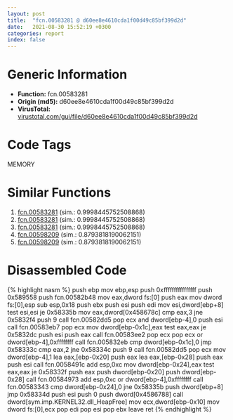 ```yaml
---
layout: post
title:  "fcn.00583281 @ d60ee8e4610cda1f00d49c85bf399d2d"
date:   2021-08-30 15:52:19 +0300
categories: report
index: false
---
```


# Generic Information
- **Function:** fcn.00583281
- **Origin (md5):** d60ee8e4610cda1f00d49c85bf399d2d
- **VirusTotal:** [virustotal.com/gui/file/d60ee8e4610cda1f00d49c85bf399d2d][virustotal_ref]

# Code Tags
<span class="tag" id="MEMORY">MEMORY</span>


# Similar Functions

1. [fcn.00583281][similar_1_ref] (sim.: 0.9998445752508868)
2. [fcn.00583281][similar_2_ref] (sim.: 0.9998445752508868)
3. [fcn.00583281][similar_3_ref] (sim.: 0.9998445752508868)
4. [fcn.00598209][similar_4_ref] (sim.: 0.8793818190062151)
5. [fcn.00598209][similar_5_ref] (sim.: 0.8793818190062151)


# Disassembled Code

{% highlight nasm %}
push ebp
mov ebp,esp
push 0xffffffffffffffff
push 0x589558
push fcn.00582b48
mov eax,dword fs:[0]
push eax
mov dword fs:[0],esp
sub esp,0x18
push ebx
push esi
push edi
mov esi,dword[ebp+8]
test esi,esi
je 0x58335b
mov eax,dword[0x458678c]
cmp eax,3
jne 0x5832f4
push 9
call fcn.00582dd5
pop ecx
and dword[ebp-4],0
push esi
call fcn.00583eb7
pop ecx
mov dword[ebp-0x1c],eax
test eax,eax
je 0x5832dc
push esi
push eax
call fcn.00583ee2
pop ecx
pop ecx
or dword[ebp-4],0xffffffff
call fcn.005832eb
cmp dword[ebp-0x1c],0
jmp 0x58333c
cmp eax,2
jne 0x58334c
push 9
call fcn.00582dd5
pop ecx
mov dword[ebp-4],1
lea eax,[ebp-0x20]
push eax
lea eax,[ebp-0x28]
push eax
push esi
call fcn.0058491c
add esp,0xc
mov dword[ebp-0x24],eax
test eax,eax
je 0x58332f
push eax
push dword[ebp-0x20]
push dword[ebp-0x28]
call fcn.00584973
add esp,0xc
or dword[ebp-4],0xffffffff
call fcn.00583343
cmp dword[ebp-0x24],0
jne 0x58335b
push dword[ebp+8]
jmp 0x58334d
push esi
push 0
push dword[0x4586788]
call dword[sym.imp.KERNEL32.dll_HeapFree]
mov ecx,dword[ebp-0x10]
mov dword fs:[0],ecx
pop edi
pop esi
pop ebx
leave 
ret 
{% endhighlight %}


[similar_1_ref]: /report/fcn.00583281@e1b4b070d3a680688b19064f5a6f71dc
[similar_2_ref]: /report/fcn.00583281@8a9a5a47e947688a2f90ef26deea6dad
[similar_3_ref]: /report/fcn.00583281@7222f99e9d37678c6831c282d2d5fc22
[similar_4_ref]: /report/fcn.00598209@140d3779c34998b2115004c062b02ca8
[similar_5_ref]: /report/fcn.00598209@661071a934c3ddee44d06c85d99d90b2
[virustotal_ref]: https://www.virustotal.com/gui/file/d60ee8e4610cda1f00d49c85bf399d2d